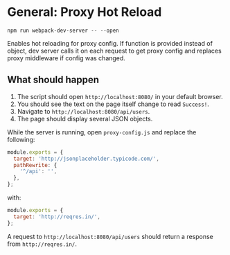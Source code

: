 # General: Proxy Hot Reload

```shell
npm run webpack-dev-server -- --open
```

Enables hot reloading for proxy config. If function is provided instead of
object, dev server calls it on each request to get proxy config and replaces proxy middleware if config was changed.

## What should happen

1. The script should open `http://localhost:8080/` in your default browser.
2. You should see the text on the page itself change to read `Success!`.
3. Navigate to `http://localhost:8080/api/users`.
4. The page should display several JSON objects.

While the server is running, open `proxy-config.js` and replace the following:

```js
module.exports = {
  target: 'http://jsonplaceholder.typicode.com/',
  pathRewrite: {
    '^/api': '',
  },
};
```

with:

```js
module.exports = {
  target: 'http://reqres.in/',
};
```

A request to `http://localhost:8080/api/users` should return a response from `http://reqres.in/`.
